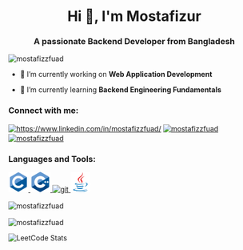 <h1 align="center">Hi 👋, I'm Mostafizur</h1>
<h3 align="center">A passionate Backend Developer from Bangladesh</h3>

<p align="left"> <img src="https://komarev.com/ghpvc/?username=mostafizzfuad&label=Profile%20views&color=0e75b6&style=flat" alt="mostafizzfuad" /> </p>

- 🔭 I’m currently working on **Web Application Development**

- 🌱 I’m currently learning **Backend Engineering Fundamentals**

<h3 align="left">Connect with me:</h3>
<p align="left">
<a href="https://www.linkedin.com/in/mostafizzfuad/" target="blank"><img align="center" src="https://raw.githubusercontent.com/rahuldkjain/github-profile-readme-generator/master/src/images/icons/Social/linked-in-alt.svg" alt="https://www.linkedin.com/in/mostafizzfuad/" height="30" width="40" /></a>
<a href="https://codeforces.com/profile/mostafizzfuad" target="blank"><img align="center" src="https://raw.githubusercontent.com/rahuldkjain/github-profile-readme-generator/master/src/images/icons/Social/codeforces.svg" alt="mostafizzfuad" height="30" width="40" /></a>
<a href="https://leetcode.com/u/mostafizzfuad/" target="blank"><img align="center" src="https://raw.githubusercontent.com/rahuldkjain/github-profile-readme-generator/master/src/images/icons/Social/leet-code.svg" alt="mostafizzfuad" height="30" width="40" /></a>
</p>

<h3 align="left">Languages and Tools:</h3>
<p align="left"> <a href="https://www.cprogramming.com/" target="_blank" rel="noreferrer"> <img src="https://raw.githubusercontent.com/devicons/devicon/master/icons/c/c-original.svg" alt="c" width="40" height="40"/> </a> 
<a href="https://www.w3schools.com/cpp/" target="_blank" rel="noreferrer"> <img src="https://raw.githubusercontent.com/devicons/devicon/master/icons/cplusplus/cplusplus-original.svg" alt="cplusplus" width="40" height="40"/> </a> 
<a href="https://git-scm.com/" target="_blank" rel="noreferrer"> <img src="https://www.vectorlogo.zone/logos/git-scm/git-scm-icon.svg" alt="git" width="40" height="40"/> </a> 
<a href="https://www.java.com" target="_blank" rel="noreferrer"> <img src="https://raw.githubusercontent.com/devicons/devicon/master/icons/java/java-original.svg" alt="java" width="40" height="40"/> </a>  </p>

<p><img align="center" src="https://github-readme-stats.vercel.app/api/top-langs?username=mostafizzfuad&show_icons=true&locale=en&layout=compact" alt="mostafizzfuad" /></p>

<p><img align="center" src="https://github-readme-streak-stats.herokuapp.com/?user=mostafizzfuad&" alt="mostafizzfuad" /></p>

![LeetCode Stats](https://leetcard.jacoblin.cool/mostafizzfuad?theme=dark&font=Noto%20Serif%20Devanagari)
